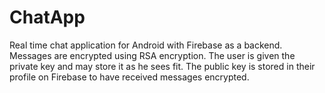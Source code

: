 # ChatApp

Real time chat application for Android with Firebase as a backend.
Messages are encrypted using RSA encryption. The user is given the private key and may store it as he sees fit.
The public key is stored in their profile on Firebase to have received messages encrypted.
